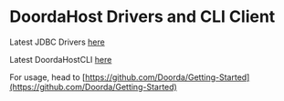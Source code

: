 # DoordaHost Drivers and CLI Client

Latest JDBC Drivers [here](https://github.com/Doorda/drivers-cli/releases/download/403d/doordahost-jdbc-403d.jar)

Latest DoordaHostCLI [here](https://github.com/Doorda/drivers-cli/releases/download/403d/doordahost-cli-403d.jar)


For usage, head to [https://github.com/Doorda/Getting-Started](https://github.com/Doorda/Getting-Started)
